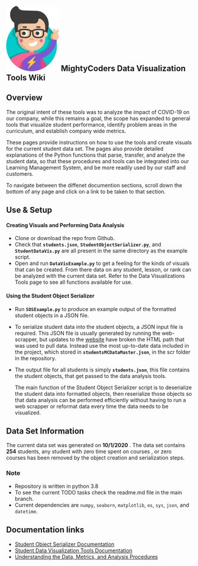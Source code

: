 ## <img src="mighty-coder.svg" style="zoom:20%;" /> MightyCoders Data Visualization Tools Wiki

## Overview

The original intent of these tools was to analyze the impact of COVID-19 on our company, while this remains a goal, the scope has expanded to general tools that visualize student performance, identify problem areas in the curriculum, and establish company wide metrics. 

These pages provide instructions on how to use the tools and create visuals for the current student data set. The pages also provide detailed explanations of the Python functions that parse, transfer, and analyze the student data, so that these procedures and tools can be integrated into our Learning Management System, and be more readily used by our staff and customers.      

To navigate between the diffenet documention sections, scroll down the bottom of any page and click on a link to be taken to that section. 

## Use & Setup

#### Creating Visuals and Performing Data Analysis

- Clone or download the repo from Github.  
- Check that  **`students.json`**, **`StudentObjectSerializer.py`**, and **`StudentDataVis.py`** are all present in the same directory as the example  script. 
- Open and run **`DataVisExample.py`** to get a feeling for the kinds of visuals that can be created.
From there data on any student, lesson, or rank can be analyzed with the current data set. Refer to the Data Visualizations Tools page to see all functions available for use.    

#### Using the Student Object Serializer

- Run **`SOSExample.py`**  to produce an example output of the formatted student objects in a JSON file.    
- To serialize student data into the student objects, a JSON input file is required. This JSON file is usually generated by running the web-scrapper, but updates to the [website](mighty.codenow.live) have broken the HTML path that was used to pull data. Instead use the most up-to-date data included in the project, which stored in **`studentsMCDataMaster.json`**, in the scr folder in the repository.   
- The output file for all students is simply **`students.json`**, this file contains the student objects, that get passed to the data analysis tools. 

  The main function of the Student Object Serializer script is to deserialize the student data into formatted objects, then reserialize those objects so that data analysis can be performed efficiently without having to run a web scrapper or reformat data every time the data needs to be visualized.  

## Data Set Information

The current data set was generated on **10/1/2020** . The data set contains **254** students, any student with zero time spent on courses , or zero courses has been removed by the object creation and serialization steps. 

### Note

- Repository is written in python 3.8
- To see the current TODO tasks check the readme.md file in the main branch. 
- Current dependencies are `numpy`, `seaborn`, `matplotlib`, `os`, `sys`, `json`, and `datetime`.       

##  Documentation links 

- [Student Object Serializer Documentation](https://mjsmith95.github.io/MCDataVis/SOS) 
- [Student Data Visualization Tools Documentation](https://mjsmith95.github.io/MCDataVis/SDVT)   
- [Understanding the Data, Metrics, and Analysis Procedures](https://mjsmith95.github.io/MCDataVis/MCDV) 

 

 
